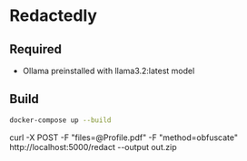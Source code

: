 # Redactedly

## Required

- Ollama preinstalled with llama3.2:latest model

## Build

``` bash
docker-compose up --build
```

curl -X POST -F "files=@Profile.pdf" -F "method=obfuscate"  http://localhost:5000/redact --output out.zip